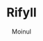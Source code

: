 ---
title: Rifyll
github: https://github.com/itsrifat/rifyll
demo: http://itsrifat.github.io/rifyll/
author: Moinul
ssg:
  - Jekyll
cms:
  - No Cms
---